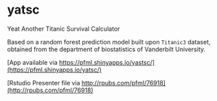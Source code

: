 # yatsc
Yeat Another Titanic Survival Calculator

Based on a random forest prediction model built upon `Titanic3` dataset,
obtained from the department of biostatistics of Vanderbilt University.

[App available via https://pfml.shinyapps.io/yastsc/](https://pfml.shinyapps.io/yatsc/)

[Rstudio Presenter file via http://rpubs.com/pfml/76918](http://rpubs.com/pfml/76918)
